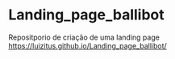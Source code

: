 # Landing_page_ballibot
 Repositporio de criação de uma landing page
 https://luizitus.github.io/Landing_page_ballibot/
